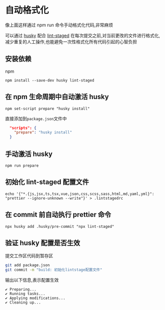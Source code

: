 # 自动格式化

像上面这样通过 npm run 命令手动格式化代码,非常麻烦

可以通过 [husky](https://github.com/typicode/husky) 配合 [lint-staged](https://github.com/okonet/lint-staged) 在每次提交之前,对当前更改的文件进行格式化,减少重复的人工操作,也能避免一次性格式化所有代码引起的心智负担

## 安装依赖

npm

```shell
npm install --save-dev husky lint-staged
```

## 在 npm 生命周期中自动激活 husky

```shell
npm set-script prepare "husky install"
```

直接添加到`package.json`文件中

```json
  "scripts": {
    "prepare": "husky install"
  }
```

## 手动激活 husky

```shell
npm run prepare
```

## 初始化 lint-staged 配置文件

```shell
echo '{"*.{js,jsx,ts,tsx,vue,json,css,scss,sass,html,md,yaml,yml}": "prettier --ignore-unknown --write"}' > .lintstagedrc
```

## 在 commit 前自动执行 prettier 命令

```shell
npx husky add .husky/pre-commit "npx lint-staged"
```

## 验证 husky 配置是否生效

提交工作区代码到暂存区

```bash
git add package.json
git commit -m "build: 初始化lintstage配置文件"
```

输出以下信息,表示配置生效

```shell
✔ Preparing...
✔ Running tasks...
✔ Applying modifications...
✔ Cleaning up...
```
